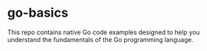 # go-basics
This repo contains native Go code examples designed to help you understand the fundamentals of the Go programming language.
